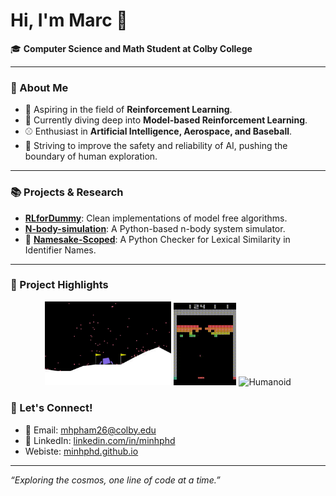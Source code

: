 # Hi, I'm Marc 👋

🎓 **Computer Science and Math Student at Colby College**

---

### 🌌 About Me
- 🚀 Aspiring in the field of **Reinforcement Learning**.
- 🔭 Currently diving deep into **Model-based Reinforcement Learning**.
- ⚾️ Enthusiast in **Artificial Intelligence, Aerospace, and Baseball**.
- 🌟 Striving to improve the safety and reliability of AI, pushing the boundary of human exploration.

---

### 📚 Projects & Research
- **[RLforDummy](https://github.com/minhphd/RLforDummy)**: Clean implementations of model free algorithms.
- **[N-body-simulation](https://github.com/minhphd/N-body-simulation)**: A Python-based n-body system simulator.
- 🌠 **[Namesake-Scoped](https://github.com/minhphd/Namesake-Scoped)**: A Python Checker for Lexical Similarity in Identifier Names.

---

### 🎥 Project Highlights
<div align="center">
  <img src="https://github.com/minhphd/RLforDummy/blob/main/media/ppo.gif" alt="PPO LunarLander" width="40%"/>
  <img src="https://github.com/minhphd/RLforDummy/blob/main/media/breakout.gif" alt="Breakout" width="20%"/>
  <img src="https://github.com/minhphd/RLforDummy/blob/main/media/humanoid.gif" alt="Humanoid" width="28%"/>
</div>

### 📣 Let's Connect!
- 📧 Email: [mhpham26@colby.edu](mailto:mhpham26@colby.edu)
- 🔗 LinkedIn: [linkedin.com/in/minhphd](https://www.linkedin.com/in/minhphd)
- Webiste: [minhphd.github.io](minhphd.github.io)
---


*“Exploring the cosmos, one line of code at a time.”*

